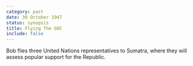 ```yaml
---
category: past
date: 30 October 1947
status: synopsis
title: Flying The GOC
include: false
---
```



Bob flies three United Nations representatives to
Sumatra, where they will assess popular support for the Republic.
